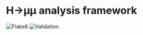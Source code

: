 # H->µµ analysis framework

![Flake8](https://github.com/kondratyevd/hmumu-coffea/actions/workflows/flake8.yml/badge.svg)
![Validation](https://github.com/kondratyevd/hmumu-coffea/actions/workflows/validation.yml/badge.svg)